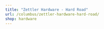```yaml
---
title: "Zettler Hardware - Hard Road"
url: /columbus/zettler-hardware-hard-road/
shop: hardware
---
```


